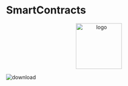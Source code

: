 # SmartContracts

<p align="center">
    <a href="https://tryshape.vercel.app/" target="_blank">
        <img src="./public/readme/TryShape-GitHub-icon-only.png" alt="logo" width="125"/>
    </a>
    
<p/>

![download](https://user-images.githubusercontent.com/76250515/135490126-99c201c8-c565-4a14-b1c9-636bde637e43.png)

